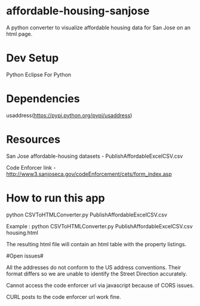 # affordable-housing-sanjose
A python converter to visualize affordable housing data for San Jose on an html page.

# Dev Setup #

Python
Eclipse For Python

# Dependencies #

usaddress(https://pypi.python.org/pypi/usaddress)

# Resources #

San Jose affordable-housing datasets - PublishAffordableExcelCSV.csv

Code Enforcer link - http://www3.sanjoseca.gov/codeEnforcement/cets/form_index.asp

# How to run this app #
python CSVToHTMLConverter.py PublishAffordableExcelCSV.csv <name of the html output file>

Example :
python CSVToHTMLConverter.py PublishAffordableExcelCSV.csv housing.html

The resulting html file will contain an html table with the property listings.

#Open issues#

All the addresses do not conform to the US address conventions. Their format differs so we are unable to identify the Street Direction accurately.

Cannot access the code enforcer url via javascript because of CORS issues.

CURL posts to the code enforcer url work fine.







